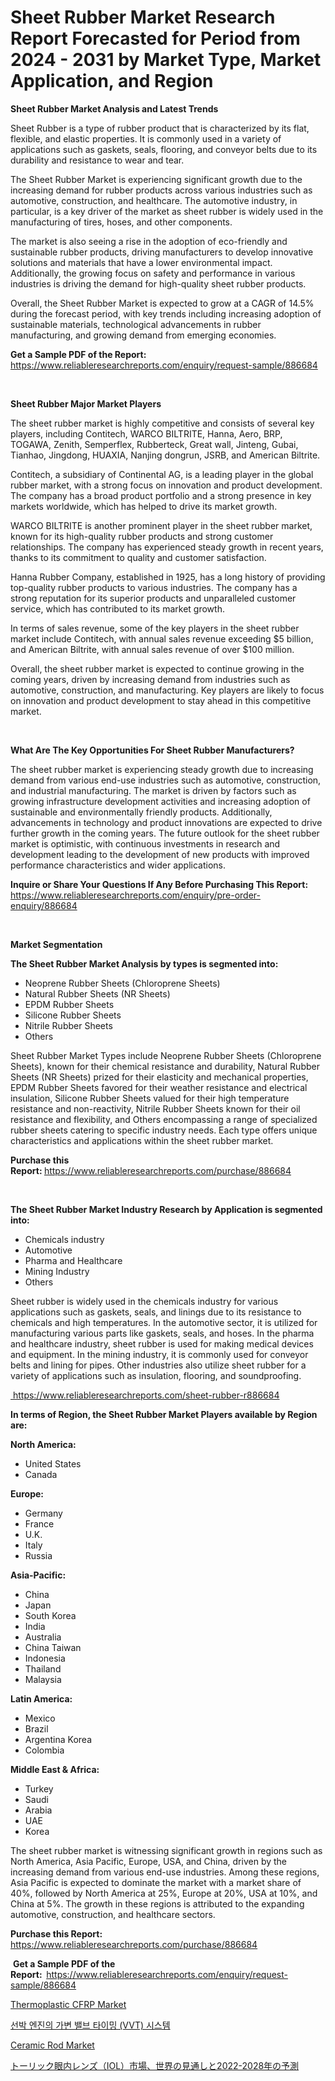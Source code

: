 <p><h1>Sheet Rubber Market Research Report Forecasted for Period from 2024 -  2031 by Market Type, Market Application, and Region</h1></p><p><strong>Sheet Rubber Market Analysis and Latest Trends</strong></p>
<p><p>Sheet Rubber is a type of rubber product that is characterized by its flat, flexible, and elastic properties. It is commonly used in a variety of applications such as gaskets, seals, flooring, and conveyor belts due to its durability and resistance to wear and tear.</p><p>The Sheet Rubber Market is experiencing significant growth due to the increasing demand for rubber products across various industries such as automotive, construction, and healthcare. The automotive industry, in particular, is a key driver of the market as sheet rubber is widely used in the manufacturing of tires, hoses, and other components.</p><p>The market is also seeing a rise in the adoption of eco-friendly and sustainable rubber products, driving manufacturers to develop innovative solutions and materials that have a lower environmental impact. Additionally, the growing focus on safety and performance in various industries is driving the demand for high-quality sheet rubber products.</p><p>Overall, the Sheet Rubber Market is expected to grow at a CAGR of 14.5% during the forecast period, with key trends including increasing adoption of sustainable materials, technological advancements in rubber manufacturing, and growing demand from emerging economies.</p></p>
<p><strong>Get a Sample PDF of the Report:&nbsp;</strong> <a href="https://www.reliableresearchreports.com/enquiry/request-sample/886684">https://www.reliableresearchreports.com/enquiry/request-sample/886684</a></p>
<p>&nbsp;</p>
<p><strong>Sheet Rubber Major Market Players</strong></p>
<p><p>The sheet rubber market is highly competitive and consists of several key players, including Contitech, WARCO BILTRITE, Hanna, Aero, BRP, TOGAWA, Zenith, Semperflex, Rubberteck, Great wall, Jinteng, Gubai, Tianhao, Jingdong, HUAXIA, Nanjing dongrun, JSRB, and American Biltrite.</p><p>Contitech, a subsidiary of Continental AG, is a leading player in the global rubber market, with a strong focus on innovation and product development. The company has a broad product portfolio and a strong presence in key markets worldwide, which has helped to drive its market growth.</p><p>WARCO BILTRITE is another prominent player in the sheet rubber market, known for its high-quality rubber products and strong customer relationships. The company has experienced steady growth in recent years, thanks to its commitment to quality and customer satisfaction.</p><p>Hanna Rubber Company, established in 1925, has a long history of providing top-quality rubber products to various industries. The company has a strong reputation for its superior products and unparalleled customer service, which has contributed to its market growth.</p><p>In terms of sales revenue, some of the key players in the sheet rubber market include Contitech, with annual sales revenue exceeding $5 billion, and American Biltrite, with annual sales revenue of over $100 million.</p><p>Overall, the sheet rubber market is expected to continue growing in the coming years, driven by increasing demand from industries such as automotive, construction, and manufacturing. Key players are likely to focus on innovation and product development to stay ahead in this competitive market.</p></p>
<p>&nbsp;</p>
<p><strong>What Are The Key Opportunities For Sheet Rubber Manufacturers?</strong></p>
<p><p>The sheet rubber market is experiencing steady growth due to increasing demand from various end-use industries such as automotive, construction, and industrial manufacturing. The market is driven by factors such as growing infrastructure development activities and increasing adoption of sustainable and environmentally friendly products. Additionally, advancements in technology and product innovations are expected to drive further growth in the coming years. The future outlook for the sheet rubber market is optimistic, with continuous investments in research and development leading to the development of new products with improved performance characteristics and wider applications.</p></p>
<p><strong>Inquire or Share Your Questions If Any Before Purchasing This Report:</strong> <a href="https://www.reliableresearchreports.com/enquiry/pre-order-enquiry/886684">https://www.reliableresearchreports.com/enquiry/pre-order-enquiry/886684</a></p>
<p>&nbsp;</p>
<p><strong>Market Segmentation</strong></p>
<p><strong>The Sheet Rubber Market Analysis by types is segmented into:</strong></p>
<p><ul><li>Neoprene Rubber Sheets (Chloroprene Sheets)</li><li>Natural Rubber Sheets (NR Sheets)</li><li>EPDM Rubber Sheets</li><li>Silicone Rubber Sheets</li><li>Nitrile Rubber Sheets</li><li>Others</li></ul></p>
<p><p>Sheet Rubber Market Types include Neoprene Rubber Sheets (Chloroprene Sheets), known for their chemical resistance and durability, Natural Rubber Sheets (NR Sheets) prized for their elasticity and mechanical properties, EPDM Rubber Sheets favored for their weather resistance and electrical insulation, Silicone Rubber Sheets valued for their high temperature resistance and non-reactivity, Nitrile Rubber Sheets known for their oil resistance and flexibility, and Others encompassing a range of specialized rubber sheets catering to specific industry needs. Each type offers unique characteristics and applications within the sheet rubber market.</p></p>
<p><strong>Purchase this Report:&nbsp;</strong><a href="https://www.reliableresearchreports.com/purchase/886684">https://www.reliableresearchreports.com/purchase/886684</a></p>
<p>&nbsp;</p>
<p><strong>The Sheet Rubber Market Industry Research by Application is segmented into:</strong></p>
<p><ul><li>Chemicals industry</li><li>Automotive</li><li>Pharma and Healthcare</li><li>Mining Industry</li><li>Others</li></ul></p>
<p><p>Sheet rubber is widely used in the chemicals industry for various applications such as gaskets, seals, and linings due to its resistance to chemicals and high temperatures. In the automotive sector, it is utilized for manufacturing various parts like gaskets, seals, and hoses. In the pharma and healthcare industry, sheet rubber is used for making medical devices and equipment. In the mining industry, it is commonly used for conveyor belts and lining for pipes. Other industries also utilize sheet rubber for a variety of applications such as insulation, flooring, and soundproofing.</p></p>
<p><a href="https://www.reliableresearchreports.com/sheet-rubber-r886684">&nbsp;https://www.reliableresearchreports.com/sheet-rubber-r886684</a></p>
<p><strong>In terms of Region, the Sheet Rubber Market Players available by Region are:</strong></p>
<p>
    <p> <strong> North America: </strong>
        <ul>
            <li>United States</li>
            <li>Canada</li>
        </ul>
        </p> 
    <p> <strong> Europe: </strong>
        <ul>
            <li>Germany</li>
            <li>France</li>
            <li>U.K.</li>
            <li>Italy</li>
            <li>Russia</li>
        </ul>
        </p> 
    <p> <strong> Asia-Pacific: </strong>
        <ul>
            <li>China</li>
            <li>Japan</li>
            <li>South Korea</li>
            <li>India</li>
            <li>Australia</li>
            <li>China Taiwan</li>
            <li>Indonesia</li>
            <li>Thailand</li>
            <li>Malaysia</li>
        </ul>
        </p> 
    <p> <strong> Latin America: </strong>
        <ul>
            <li>Mexico</li>
            <li>Brazil</li>
            <li>Argentina Korea</li>
            <li>Colombia</li>
        </ul>
        </p> 
    <p> <strong> Middle East & Africa: </strong>
        <ul>
            <li>Turkey</li>
            <li>Saudi</li>
            <li>Arabia</li>
            <li>UAE</li>
            <li>Korea</li>
        </ul>
    </p>
    </p>
<p><p>The sheet rubber market is witnessing significant growth in regions such as North America, Asia Pacific, Europe, USA, and China, driven by the increasing demand from various end-use industries. Among these regions, Asia Pacific is expected to dominate the market with a market share of 40%, followed by North America at 25%, Europe at 20%, USA at 10%, and China at 5%. The growth in these regions is attributed to the expanding automotive, construction, and healthcare sectors.</p></p>
<p><strong>Purchase this Report: </strong><a href="https://www.reliableresearchreports.com/purchase/886684">https://www.reliableresearchreports.com/purchase/886684</a></p>
<p>&nbsp;<strong>Get a Sample PDF of the Report:&nbsp;&nbsp;</strong><a href="https://www.reliableresearchreports.com/enquiry/request-sample/886684">https://www.reliableresearchreports.com/enquiry/request-sample/886684</a></p>
<p><strong></strong></p>
<p><p><a href="https://github.com/Gilanghao0/Market-Research-Report-List-1/blob/main/thermoplastic-cfrp-market.md">Thermoplastic CFRP Market</a></p><p><a href="https://github.com/Gregost89076vddcv/Market-Research-Report-List-1/blob/main/3350571119073.md">선박 엔진의 가변 밸브 타이밍 (VVT) 시스템</a></p><p><a href="https://github.com/YashRP12/Market-Research-Report-List-5/blob/main/ceramic-rod-market.md">Ceramic Rod Market</a></p><p><a href="https://github.com/oqoeusbvpadwjs08/Market-Research-Report-List-2/blob/main/2646389130728.md">トーリック眼内レンズ（IOL）市場、世界の見通しと2022-2028年の予測</a></p></p>